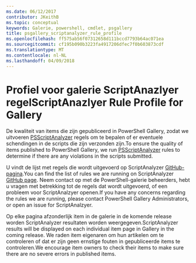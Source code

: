 ```yaml
---
ms.date: 06/12/2017
contributor: JKeithB
ms.topic: conceptual
keywords: Galerie, powershell, cmdlet, psgallery
title: psgallery_scriptanalyzer_rule_profile
ms.openlocfilehash: ff575ab56f07312658d111bccd7793b64ac071ea
ms.sourcegitcommit: cf195b090b3223fa4917206dfec7f0b603873cdf
ms.translationtype: MT
ms.contentlocale: nl-NL
ms.lasthandoff: 04/09/2018
---
```

# <a name="scriptanazlyer-rule-profile-for-gallery"></a><span data-ttu-id="1140f-103">Profiel voor galerie ScriptAnazlyer regel</span><span class="sxs-lookup"><span data-stu-id="1140f-103">ScriptAnazlyer Rule Profile for Gallery</span></span>
<span data-ttu-id="1140f-104">De kwaliteit van items die zijn gepubliceerd in PowerShell Gallery, zodat we uitvoeren [PSScriptAnalyzer](https://github.com/PowerShell/PSScriptAnalyzer) regels om te bepalen of er eventuele schendingen in de scripts die zijn verzonden zijn.</span><span class="sxs-lookup"><span data-stu-id="1140f-104">To ensure the quality of items published to PowerShell Gallery, we run [PSScriptAnalyzer](https://github.com/PowerShell/PSScriptAnalyzer) rules to determine if there are any violations in the scripts submitted.</span></span>

<span data-ttu-id="1140f-105">U vindt de lijst met regels die wordt uitgevoerd op ScriptAnalyzer [GitHub-pagina](https://github.com/PowerShell/PSScriptAnalyzer/blob/development/Engine/Settings/PSGallery.psd1).</span><span class="sxs-lookup"><span data-stu-id="1140f-105">You can find the list of rules we are running on ScriptAnalyzer [GitHub page](https://github.com/PowerShell/PSScriptAnalyzer/blob/development/Engine/Settings/PSGallery.psd1).</span></span>
<span data-ttu-id="1140f-106">Neem contact op met de PowerShell-galerie beheerders, hebt u vragen met betrekking tot de regels dat wordt uitgevoerd, of een probleem voor ScriptAnalzyer openen.</span><span class="sxs-lookup"><span data-stu-id="1140f-106">If you have any concerns regarding the rules we are running, please contact PowerShell Gallery Administrators, or open an issue for ScriptAnalzyer.</span></span>

<span data-ttu-id="1140f-107">Op elke pagina afzonderlijk item in de galerie in de komende release worden ScriptAnalyzer resultaten worden weergegeven.</span><span class="sxs-lookup"><span data-stu-id="1140f-107">ScriptAnalyzer results will be displayed on each individual item page in Gallery in the coming release.</span></span> <span data-ttu-id="1140f-108">We raden item eigenaren om hun artikelen om te controleren of dat er zijn geen ernstige fouten in gepubliceerde items te controleren.</span><span class="sxs-lookup"><span data-stu-id="1140f-108">We encourage item owners to check their items to make sure there are no severe errors in published items.</span></span>